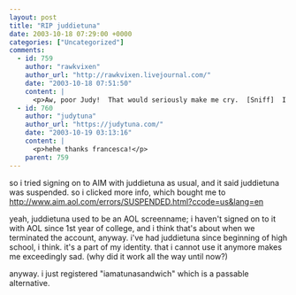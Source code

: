 ```yaml
---
layout: post
title: "RIP juddietuna"
date: 2003-10-18 07:29:00 +0000
categories: ["Uncategorized"]
comments:
  - id: 759
    author: "rawkvixen"
    author_url: "http://rawkvixen.livejournal.com/"
    date: "2003-10-18 07:51:50"
    content: |
      <p>Aw, poor Judy!  That would seriously make me cry.  [Sniff]  I'm <i>sure</i> you'll recover, though!  ;D</p>
  - id: 760
    author: "judytuna"
    author_url: "https://judytuna.com/"
    date: "2003-10-19 03:13:16"
    content: |
      <p>hehe thanks francesca!</p>
    parent: 759
---
```


so i tried signing on to AIM with juddietuna as usual, and it said juddietuna was suspended. so i clicked more info, which bought me to http://www.aim.aol.com/errors/SUSPENDED.html?ccode=us&lang=en

yeah, juddietuna used to be an AOL screenname; i haven't signed on to it with AOL since 1st year of college, and i think that's about when we terminated the account, anyway. i've had juddietuna since beginning of high school, i think. it's a part of my identity. that i cannot use it anymore makes me  exceedingly sad. (why did it work all the way until now?)

anyway. i just registered "iamatunasandwich" which is a passable alternative.